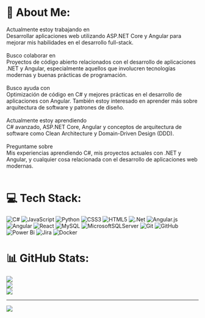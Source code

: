 # 💫 About Me:
Actualmente estoy trabajando en<br>Desarrollar aplicaciones web utilizando ASP.NET Core y Angular para mejorar mis habilidades en el desarrollo full-stack.<br><br>Busco colaborar en<br>Proyectos de código abierto relacionados con el desarrollo de aplicaciones .NET y Angular, especialmente aquellos que involucren tecnologías modernas y buenas prácticas de programación.<br><br>Busco ayuda con<br>Optimización de código en C# y mejores prácticas en el desarrollo de aplicaciones con Angular. También estoy interesado en aprender más sobre arquitectura de software y patrones de diseño.<br><br>Actualmente estoy aprendiendo<br>C# avanzado, ASP.NET Core, Angular y conceptos de arquitectura de software como Clean Architecture y Domain-Driven Design (DDD).<br><br>Preguntame sobre<br>Mis experiencias aprendiendo C#, mis proyectos actuales con .NET y Angular, y cualquier cosa relacionada con el desarrollo de aplicaciones web modernas.<br><br>


# 💻 Tech Stack:
![C#](https://img.shields.io/badge/c%23-%23239120.svg?style=for-the-badge&logo=csharp&logoColor=white) ![JavaScript](https://img.shields.io/badge/javascript-%23323330.svg?style=for-the-badge&logo=javascript&logoColor=%23F7DF1E) ![Python](https://img.shields.io/badge/python-3670A0?style=for-the-badge&logo=python&logoColor=ffdd54) ![CSS3](https://img.shields.io/badge/css3-%231572B6.svg?style=for-the-badge&logo=css3&logoColor=white) ![HTML5](https://img.shields.io/badge/html5-%23E34F26.svg?style=for-the-badge&logo=html5&logoColor=white) ![.Net](https://img.shields.io/badge/.NET-5C2D91?style=for-the-badge&logo=.net&logoColor=white) ![Angular.js](https://img.shields.io/badge/angular.js-%23E23237.svg?style=for-the-badge&logo=angularjs&logoColor=white) ![Angular](https://img.shields.io/badge/angular-%23DD0031.svg?style=for-the-badge&logo=angular&logoColor=white) ![React](https://img.shields.io/badge/react-%2320232a.svg?style=for-the-badge&logo=react&logoColor=%2361DAFB) ![MySQL](https://img.shields.io/badge/mysql-4479A1.svg?style=for-the-badge&logo=mysql&logoColor=white) ![MicrosoftSQLServer](https://img.shields.io/badge/Microsoft%20SQL%20Server-CC2927?style=for-the-badge&logo=microsoft%20sql%20server&logoColor=white) ![Git](https://img.shields.io/badge/git-%23F05033.svg?style=for-the-badge&logo=git&logoColor=white) ![GitHub](https://img.shields.io/badge/github-%23121011.svg?style=for-the-badge&logo=github&logoColor=white) ![Power Bi](https://img.shields.io/badge/power_bi-F2C811?style=for-the-badge&logo=powerbi&logoColor=black) ![Jira](https://img.shields.io/badge/jira-%230A0FFF.svg?style=for-the-badge&logo=jira&logoColor=white) ![Docker](https://img.shields.io/badge/docker-%230db7ed.svg?style=for-the-badge&logo=docker&logoColor=white)
# 📊 GitHub Stats:
![](https://github-readme-stats.vercel.app/api?username=BarbaroTV&theme=tokyonight&hide_border=false&include_all_commits=false&count_private=false)<br/>
![](https://github-readme-streak-stats.herokuapp.com/?user=BarbaroTV&theme=tokyonight&hide_border=false)<br/>
![](https://github-readme-stats.vercel.app/api/top-langs/?username=BarbaroTV&theme=tokyonight&hide_border=false&include_all_commits=false&count_private=false&layout=compact)


---
[![](https://visitcount.itsvg.in/api?id=BarbaroTV&icon=0&color=0)](https://visitcount.itsvg.in)

<!-- Proudly created with GPRM ( https://gprm.itsvg.in ) -->
